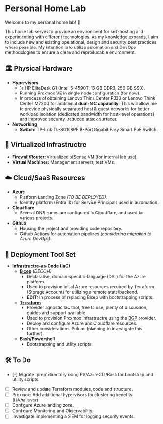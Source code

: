 # Personal Home Lab

Welcome to my personal home lab! :wave:

This home lab serves to provide an environment for self-hosting and experimenting with different technologies. 
As my knowledge expands, I aim to include new and existing operational, design and security best practices where possible. 
My intention is to utilize automation and DevOps methodologies to ensure a clean and reproducable environment. 

## :classical_building: Physical Hardware

- **Hypervisors**
  - 1x HP EliteDesk G1 (Intel i5-4590T, 16 GB DDR3, 250 GB SSD).
  - Running [Proxmox VE](https://www.proxmox.com/en/products/proxmox-virtual-environment/overview) in single node configuration (for now).
  - In process of obtaining Lenovo Think Center P330 or Lenovo Think Center M720Q for additional **dual-NIC capability**. This will allow me to provide physically separated host & guest networks for better workload isolation (dedicated bandwidth for host-level operations) and improved security (reduced attack surface).
- **Networking**
  - **Switch:** TP-Link TL-SG108PE 8-Port Gigabit Easy Smart PoE Switch.

## :robot: Virtualized Infrastructre

- **Firewall/Router:** Virtualized [pfSense](https://www.pfsense.org/download/) VM (for internal lab use).
- **Virtual Machines:** Management servers, test VMs.

## :cloud: Cloud/SaaS Resources

- **Azure**
  - Platform Landing Zone _(TO BE DEPLOYED)_.
  - Identity platform (Entra ID) for Service Principals used in automation.
- **Cloudflare**
  - Several DNS zones are configured in Cloudflare, and used for various projects.
- **Github**
  - Housing the project and providing code repository.
  - Github Actions for automation pipelines _(considering migration to Azure DevOps)_.

## :dna: Deployment Tool Set

- **Infrastructre-as-Code (IaC)**
  - **[Bicep](https://learn.microsoft.com/en-us/azure/azure-resource-manager/bicep/)** _(DECOM)_
    - Declarative, domain-specific-language (DSL) for the Azure platform.
    - Used to provision initial Azure resources required by Terraform (Storage Account) for utilizing a remote state/backend.
    - **EDIT:** In process of replacing Bicep with bootstrapping scripts.
  - **[Terraform](https://www.terraform.io/)**
    - Provider agnostic IaC tool, free to use, plenty of discussion, guides and support available.
    - Used to provision Proxmox infrastructre using the [BGP](https://registry.terraform.io/providers/bpg/proxmox/latest) provider.
    - Deploy and configure Azure and Cloudflare resources.
    - Other considerations: Pulumi (planning to investigate this further).
  - **Bash/Powershell**
    - Bootstrapping and utility scripts.

## :hammer_and_wrench: To Do

- [-] Migrate 'prep' directory using PS/AzureCLI/Bash for bootstrap and utility scripts. 
- [ ] Review and update Terraform modules, code and structure.
- [ ] Proxmox: Add additional hypervisors for clustering benefits (HA/failover).
- [ ] Configure Azure landing zone.
- [ ] Configure Monitoring and Observability.
- [ ] Investigate implementing a SIEM for logging security events.
